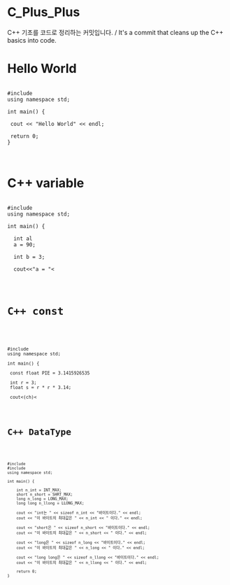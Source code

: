 # C_Plus_Plus
C++ 기초를 코드로 정리하는 커밋입니다.   / It's a commit that cleans up the C++ basics into code.

<h1>Hello World</h1>

<pre>
<code>
#include <iostream>
using namespace std;

int main() {

 cout << "Hello World" << endl;

 return 0;
}

</code>
</pre>

<h1>C++ variable</h1>

<pre>
<code>
#include <iostream>
using namespace std;
 
int main() {

  int al
  a = 90;
  
  int b = 3;
  
  cout<<"a = "<<a<<",b = "<<b<<endl;

 return 0;
}

</code>
</pre>

<h1>C++ const</h1>

<pre>
<code>
#include <iostream>
using namespace std;

int main() {

 const float PIE = 3.1415926535
 
 int r = 3;
 float s = r * r * 3.14;
 
 cout<<s<<endl;
 
 char ch = 'M'
 cout<<(int)ch<<" "<<int(ch)<<" "<<endl;
 cout<<static_cast<int>(ch)<<endl;
 
  return 0;
  
}

</code>
</pre>

<h1>C++ DataType</h1>

<pre>
<code>
#include <iostream>
#include <climits>
using namespace std;

int main() {

	int n_int = INT_MAX;
	short n_short = SHRT_MAX;
	long n_long = LONG_MAX;
	long long n_llong = LLONG_MAX;

	cout << "int는 " << sizeof n_int << "바이트이다." << endl;
	cout << "이 바이트의 최대값은 " << n_int << " 이다." << endl;
    
	cout << "short은 " << sizeof n_short << "바이트이다." << endl;
	cout << "이 바이트의 최대값은 " << n_short << " 이다." << endl;
    
	cout << "long은 " << sizeof n_long << "바이트이다." << endl;
	cout << "이 바이트의 최대값은 " << n_long << " 이다." << endl;
    
	cout << "long long은 " << sizeof n_llong << "바이트이다." << endl;
	cout << "이 바이트의 최대값은 " << n_llong << " 이다." << endl;
    
	return 0;
}

</pre>
</code>





